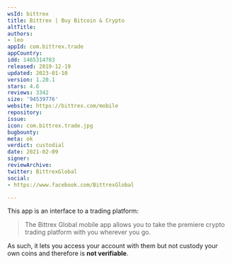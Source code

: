 ```yaml
---
wsId: bittrex
title: Bittrex | Buy Bitcoin & Crypto
altTitle: 
authors:
- leo
appId: com.bittrex.trade
appCountry: 
idd: 1465314783
released: 2019-12-19
updated: 2023-01-10
version: 1.20.1
stars: 4.6
reviews: 3342
size: '94539776'
website: https://bittrex.com/mobile
repository: 
issue: 
icon: com.bittrex.trade.jpg
bugbounty: 
meta: ok
verdict: custodial
date: 2021-02-09
signer: 
reviewArchive: 
twitter: BittrexGlobal
social:
- https://www.facebook.com/BittrexGlobal

---
```


This app is an interface to a trading platform:

> The Bittrex Global mobile app allows you to take the premiere crypto trading
  platform with you wherever you go.

As such, it lets you access your account with them but not custody your own
coins and therefore is **not verifiable**.
